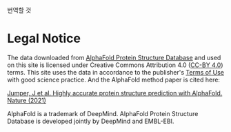 번역할 것

# Legal Notice

The data downloaded from [AlphaFold Protein Structure Database](https://alphafold.ebi.ac.uk/download) and used on this site is licensed under Creative Commons Attribution 4.0 ([CC-BY 4.0](https://creativecommons.org/licenses/by/4.0/)) terms. This site uses the data in accordance to the publisher's [Terms of Use](https://www.ebi.ac.uk/about/terms-of-use/) with good science practice. And the AlphaFold method paper is cited here:  
  
[Jumper, J et al. Highly accurate protein structure prediction with AlphaFold. Nature (2021)](https://www.nature.com/articles/s41586-021-03819-2)

AlphaFold is a trademark of DeepMind. AlphaFold Protein Structure Database is developed jointly by DeepMind and EMBL-EBI.